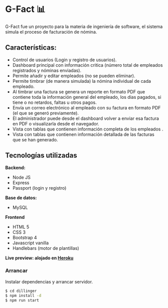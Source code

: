# G-Fact :bar_chart:

G-Fact fue un proyecto para la materia de ingeniería de software, el sistema simula el proceso de facturación de nómina.

## **Características:**
 - Control de usuarios (Login y registro de usuarios).
 - Dashboard principal con información critica (número total de empleados registrados y nóminas enviadas).
 - Permite añadir y editar empleados (no se pueden eliminar).
 - Permite timbrar (de manera simulada) la nómina individual de cada empleado.
 - Al timbrar una factura se genera un reporte en formato PDF que contiene toda la información general del empleado, los dias pagados, si tiene o no retardos, faltas u otros pagos.
 - Envía un correo electrónico al empleado con su factura en formato PDF (el que se generó previamente).
 - El administrador puede desde el dashboard volver a enviar esa factura en PDF o visualizarla desde el navegador.
 - Vista con tablas que contienen información completa de los empleados .
 - Vista con tablas que contienen información detallada de las facturas que se han generado.
 
## **Tecnologías utilizadas**
**Backend:**
 - Node JS
 - Express
 - Passport (login y registro)

**Base de datos:**
- MySQL

**Frontend**
- HTML 5
- CSS 3
- Bootstrap 4
- Javascript vanilla
- Handlebars (motor de plantillas)

**Live preview: alojado en [Heroku](https://g-fact.herokuapp.com/)**

### Arrancar

Instalar dependencias y arrancar servidor.

```sh
$ cd dillinger
$ npm install -d
$ npm run start
```
